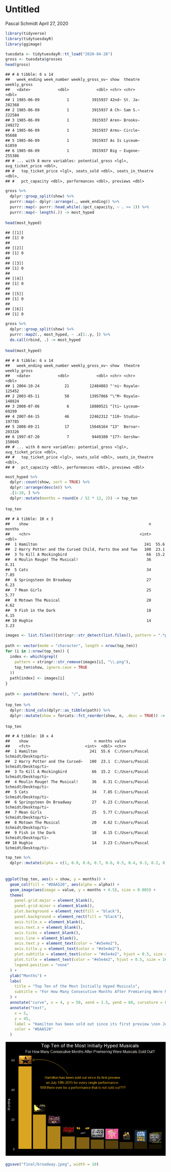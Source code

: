 Untitled
================
Pascal Schmidt
April 27, 2020

``` r
library(tidyverse)
library(tidytuesdayR)
library(ggimage)
```

``` r
tuesdata <- tidytuesdayR::tt_load("2020-04-28")
gross <- tuesdata$grosses
head(gross)
```

    ## # A tibble: 6 x 14
    ##   week_ending week_number weekly_gross_ov~ show  theatre weekly_gross
    ##   <date>            <dbl>            <dbl> <chr> <chr>          <dbl>
    ## 1 1985-06-09            1          3915937 42nd~ St. Ja~       282368
    ## 2 1985-06-09            1          3915937 A Ch~ Sam S.~       222584
    ## 3 1985-06-09            1          3915937 Aren~ Brooks~       249272
    ## 4 1985-06-09            1          3915937 Arms~ Circle~        95688
    ## 5 1985-06-09            1          3915937 As Is Lyceum~        61059
    ## 6 1985-06-09            1          3915937 Big ~ Eugene~       255386
    ## # ... with 8 more variables: potential_gross <lgl>, avg_ticket_price <dbl>,
    ## #   top_ticket_price <lgl>, seats_sold <dbl>, seats_in_theatre <dbl>,
    ## #   pct_capacity <dbl>, performances <dbl>, previews <dbl>

``` r
gross %>%
  dplyr::group_split(show) %>%
  purrr::map(~ dplyr::arrange(., week_ending)) %>%
  purrr::map(~ purrr::head_while(.$pct_capacity, ~ . >= 1)) %>%
  purrr::map(~ length(.)) -> most_hyped

head(most_hyped)
```

    ## [[1]]
    ## [1] 0
    ## 
    ## [[2]]
    ## [1] 0
    ## 
    ## [[3]]
    ## [1] 0
    ## 
    ## [[4]]
    ## [1] 0
    ## 
    ## [[5]]
    ## [1] 0
    ## 
    ## [[6]]
    ## [1] 0

``` r
gross %>%
  dplyr::group_split(show) %>%
  purrr::map2(., most_hyped, ~ .x[1:.y, ]) %>%
  do.call(rbind, .) -> most_hyped

head(most_hyped)
```

    ## # A tibble: 6 x 14
    ##   week_ending week_number weekly_gross_ov~ show  theatre weekly_gross
    ##   <date>            <dbl>            <dbl> <chr> <chr>          <dbl>
    ## 1 2004-10-24           21         12484083 "'ni~ Royale~       125452
    ## 2 2003-05-11           50         13957866 "\"M~ Royale~       148824
    ## 3 2008-07-06            6         18880521 "[ti~ Lyceum~        69299
    ## 4 2007-04-15           46         22462312 "110~ Studio~       197785
    ## 5 2008-09-21           17         15646164 "13"  Bernar~       203326
    ## 6 1997-07-20            7          9449380 "177~ Gershw~       150045
    ## # ... with 8 more variables: potential_gross <lgl>, avg_ticket_price <dbl>,
    ## #   top_ticket_price <lgl>, seats_sold <dbl>, seats_in_theatre <dbl>,
    ## #   pct_capacity <dbl>, performances <dbl>, previews <dbl>

``` r
most_hyped %>%
  dplyr::count(show, sort = TRUE) %>%
  dplyr::arrange(desc(n)) %>%
  .[1:10, ] %>%
  dplyr::mutate(months = round(n / 52 * 12, 2)) -> top_ten

top_ten
```

    ## # A tibble: 10 x 3
    ##    show                                                     n months
    ##    <chr>                                                <int>  <dbl>
    ##  1 Hamilton                                               241  55.6 
    ##  2 Harry Potter and the Cursed Child, Parts One and Two   100  23.1 
    ##  3 To Kill A Mockingbird                                   66  15.2 
    ##  4 Moulin Rouge! The Musical!                              36   8.31
    ##  5 Cats                                                    34   7.85
    ##  6 Springsteen On Broadway                                 27   6.23
    ##  7 Mean Girls                                              25   5.77
    ##  8 Motown The Musical                                      20   4.62
    ##  9 Fish in the Dark                                        18   4.15
    ## 10 Hughie                                                  14   3.23

``` r
images <- list.files()[stringr::str_detect(list.files(), pattern = ".*png")]

path <- vector(mode = "character", length = nrow(top_ten))
for (i in 1:nrow(top_ten)) {
  index <- which(grepl(
    pattern = stringr::str_remove(images[i], "\\.png"),
    top_ten$show, ignore.case = TRUE
  ))
  path[index] <- images[i]
}

path <- paste0(here::here(), "/", path)

top_ten %>%
  dplyr::bind_cols(dplyr::as_tibble(path)) %>%
  dplyr::mutate(show = forcats::fct_reorder(show, n, .desc = TRUE)) -> top_ten

top_ten
```

    ## # A tibble: 10 x 4
    ##    show                             n months value                              
    ##    <fct>                        <int>  <dbl> <chr>                              
    ##  1 Hamilton                       241  55.6  C:/Users/Pascal Schmidt/Desktop/ti~
    ##  2 Harry Potter and the Cursed~   100  23.1  C:/Users/Pascal Schmidt/Desktop/ti~
    ##  3 To Kill A Mockingbird           66  15.2  C:/Users/Pascal Schmidt/Desktop/ti~
    ##  4 Moulin Rouge! The Musical!      36   8.31 C:/Users/Pascal Schmidt/Desktop/ti~
    ##  5 Cats                            34   7.85 C:/Users/Pascal Schmidt/Desktop/ti~
    ##  6 Springsteen On Broadway         27   6.23 C:/Users/Pascal Schmidt/Desktop/ti~
    ##  7 Mean Girls                      25   5.77 C:/Users/Pascal Schmidt/Desktop/ti~
    ##  8 Motown The Musical              20   4.62 C:/Users/Pascal Schmidt/Desktop/ti~
    ##  9 Fish in the Dark                18   4.15 C:/Users/Pascal Schmidt/Desktop/ti~
    ## 10 Hughie                          14   3.23 C:/Users/Pascal Schmidt/Desktop/ti~

``` r
top_ten %>%
  dplyr::mutate(alpha = c(1, 0.9, 0.8, 0.7, 0.6, 0.5, 0.4, 0.3, 0.2, 0.1)) -> top_ten


ggplot(top_ten, aes(x = show, y = months)) +
  geom_col(fill = "#DAA520", aes(alpha = alpha)) +
  geom_image(aes(image = value, y = months + 4.5), size = 0.085) +
  theme(
    panel.grid.major = element_blank(),
    panel.grid.minor = element_blank(),
    plot.background = element_rect(fill = "black"),
    panel.background = element_rect(fill = "black"),
    axis.title.x = element_blank(),
    axis.text.x = element_blank(),
    axis.ticks = element_blank(),
    axis.line = element_blank(),
    axis.text.y = element_text(color = "#e5e4e2"),
    axis.title.y = element_text(color = "#e5e4e2"),
    plot.subtitle = element_text(color = "#e5e4e2", hjust = 0.5, size = 12),
    plot.title = element_text(color = "#e5e4e2", hjust = 0.5, size = 16),
    legend.position = "none"
  ) +
  ylab("Months") +
  labs(
    title = "Top Ten of the Most Initially Hyped Musicals",
    subtitle = "For How Many Consecutive Months After Premiering Were Musicals Sold Out?"
  ) +
  annotate("curve", x = 4, y = 50, xend = 1.5, yend = 60, curvature = 0.3, arrow = arrow(length = unit(3, "mm")), color = "#DAA520") +
  annotate("text",
    x = 5,
    y = 45,
    label = "Hamilton has been sold out since its first preview \non July 19th 2015 for every single performance. \nWill there ever be a performance that is not sold out???",
    color = "#DAA520"
  )
```

![](broadway_files/figure-gfm/unnamed-chunk-3-1.png)<!-- -->

``` r
ggsave("final/broadway.jpeg", width = 10)
```
